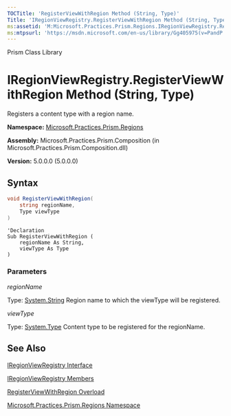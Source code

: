 ```yaml
---
TOCTitle: 'RegisterViewWithRegion Method (String, Type)'
Title: 'IRegionViewRegistry.RegisterViewWithRegion Method (String, Type) (Microsoft.Practices.Prism.Regions)'
ms:assetid: 'M:Microsoft.Practices.Prism.Regions.IRegionViewRegistry.RegisterViewWithRegion(System.String,System.Type)'
ms:mtpsurl: 'https://msdn.microsoft.com/en-us/library/Gg405975(v=PandP.50)'
---
```


Prism Class Library

IRegionViewRegistry.RegisterViewWithRegion Method (String, Type)
====================================================================

Registers a content type with a region name.

**Namespace:** [Microsoft.Practices.Prism.Regions](https://msdn.microsoft.com/en-us/library/microsoft.practices.prism.regions(v=pandp.50))

**Assembly:** Microsoft.Practices.Prism.Composition (in Microsoft.Practices.Prism.Composition.dll)

**Version:** 5.0.0.0 (5.0.0.0)


## Syntax


```C#
void RegisterViewWithRegion(
	string regionName,
	Type viewType
)
```

```VB
'Declaration
Sub RegisterViewWithRegion ( 
	regionName As String,
	viewType As Type
)
```


### Parameters

*regionName*
  
Type: [System.String](http://msdn2.microsoft.com/en-us/library/s1wwdcbf)
Region name to which the viewType will be registered.

*viewType*  

Type: [System.Type](http://msdn2.microsoft.com/en-us/library/42892f65)
Content type to be registered for the regionName.

See Also
--------


[IRegionViewRegistry Interface](https://msdn.microsoft.com/en-us/library/microsoft.practices.prism.regions.iregionviewregistry(v=pandp.50))

[IRegionViewRegistry Members](https://msdn.microsoft.com/en-us/library/microsoft.practices.prism.regions.iregionviewregistry_members(v=pandp.50))

[RegisterViewWithRegion Overload](https://msdn.microsoft.com/en-us/library/microsoft.practices.prism.regions.iregionviewregistry.registerviewwithregion(v=pandp.50))

[Microsoft.Practices.Prism.Regions Namespace](https://msdn.microsoft.com/en-us/library/microsoft.practices.prism.regions(v=pandp.50))
